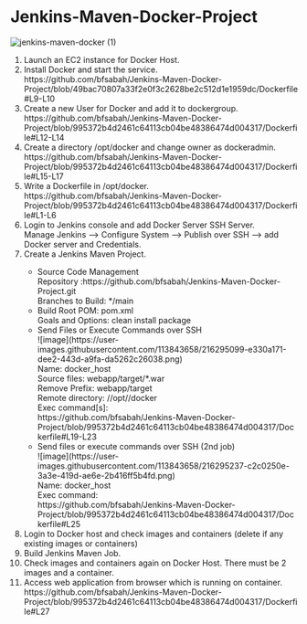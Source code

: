 # Jenkins-Maven-Docker-Project
![jenkins-maven-docker (1)](https://user-images.githubusercontent.com/113843658/216242295-1f0d3d4c-7d8b-410e-bfa4-ac68e7a99159.jpg)
<br>
<ol>
<li> Launch an EC2 instance for Docker Host.</li>
<li> Install Docker and start the service.<br>
https://github.com/bfsabah/Jenkins-Maven-Docker-Project/blob/49bac70807a33f2e0f3c2628be2c512d1e1959dc/Dockerfile#L9-L10</li>
<li> Create a new User for Docker and add it to dockergroup.<br>
https://github.com/bfsabah/Jenkins-Maven-Docker-Project/blob/995372b4d2461c64113cb04be48386474d004317/Dockerfile#L12-L14</li>
<li> Create a directory /opt/docker and change owner as dockeradmin.<br>
https://github.com/bfsabah/Jenkins-Maven-Docker-Project/blob/995372b4d2461c64113cb04be48386474d004317/Dockerfile#L15-L17</li>
<li> Write a Dockerfile in /opt/docker.<br>
https://github.com/bfsabah/Jenkins-Maven-Docker-Project/blob/995372b4d2461c64113cb04be48386474d004317/Dockerfile#L1-L6</li>
<li> Login to Jenkins console and add Docker Server SSH Server.<br>
Manage Jenkins --> Configure System --> Publish over SSH --> add Docker server and Credentials.</li> 
<li> Create a Jenkins Maven Project.</li>
<ul>
<li> Source Code Management<br> Repository :https://github.com/bfsabah/Jenkins-Maven-Docker-Project.git <br> Branches to Build: */main </li>
<li> Build Root POM: pom.xml <br> Goals and Options: clean install package </li>
<li> Send Files or Execute Commands over SSH <br>
![image](https://user-images.githubusercontent.com/113843658/216295099-e330a171-dee2-443d-a9fa-da5262c26038.png)<br>
    Name: docker_host<br>
    Source files: webapp/target/*.war<br>
    Remove Prefix: webapp/target <br>
    Remote directory: //opt//docker<br>
    Exec command[s]:<br>
    https://github.com/bfsabah/Jenkins-Maven-Docker-Project/blob/995372b4d2461c64113cb04be48386474d004317/Dockerfile#L19-L23
    </li>
<li> Send files or execute commands over SSH (2nd job) <br>
![image](https://user-images.githubusercontent.com/113843658/216295237-c2c0250e-3a3e-419d-ae6e-2b416ff5b4fd.png)
    <br>
    Name: docker_host<br>
    Exec command: <br>
    https://github.com/bfsabah/Jenkins-Maven-Docker-Project/blob/995372b4d2461c64113cb04be48386474d004317/Dockerfile#L25
    </li>
</ul>
<li> Login to Docker host and check images and containers (delete if any existing images or containers) </li>
<li> Build Jenkins Maven Job. </li>
<li> Check images and containers again on Docker Host. There must be 2 images and a container. </li>
<li> Access web application from browser which is running on container. <br>
https://github.com/bfsabah/Jenkins-Maven-Docker-Project/blob/995372b4d2461c64113cb04be48386474d004317/Dockerfile#L27</li>
</ol>
